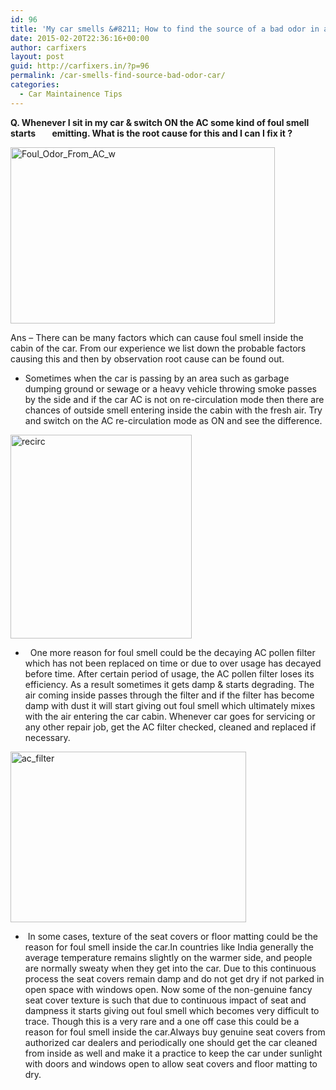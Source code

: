 ```yaml
---
id: 96
title: 'My car smells &#8211; How to find the source of a bad odor in a car ?'
date: 2015-02-20T22:36:16+00:00
author: carfixers
layout: post
guid: http://carfixers.in/?p=96
permalink: /car-smells-find-source-bad-odor-car/
categories:
  - Car Maintainence Tips
---
```

**Q. Whenever I sit in my car & switch ON the AC some kind of foul smell starts        emitting. What is the root cause for this and I can I fix it ?**

[<img class=" wp-image-105 aligncenter" src="http://carfixers.in/wp-content/uploads/2015/02/Foul_Odor_From_AC_w-300x200.jpg" alt="Foul_Odor_From_AC_w" width="423" height="282" />](http://carfixers.in/wp-content/uploads/2015/02/Foul_Odor_From_AC_w.jpg)

Ans – There can be many factors which can cause foul smell inside the cabin of the car. From our experience we list down the probable factors causing this and then by observation root cause can be found out.

  * Sometimes when the car is passing by an area such as garbage dumping ground or sewage or a heavy vehicle throwing smoke passes by the side and if the car AC is not on re-circulation mode then there are chances of outside smell entering inside the cabin with the fresh air. Try and switch on the AC re-circulation mode as ON and see the difference.

[<img class="wp-image-97 aligncenter" src="http://carfixers.in/wp-content/uploads/2015/02/recirc.jpg" alt="recirc" width="290" height="326" />](http://carfixers.in/wp-content/uploads/2015/02/recirc.jpg)

  *   One more reason for foul smell could be the decaying AC pollen filter which has not been replaced on time or due to over usage has decayed before time. After certain period of usage, the AC pollen filter loses its efficiency. As a result sometimes it gets damp & starts degrading. The air coming inside passes through the filter and if the filter has become damp with dust it will start giving out foul smell which ultimately mixes with the air entering the car cabin. Whenever car goes for servicing or any other repair job, get the AC filter checked, cleaned and replaced if necessary.

[<img class="wp-image-98 aligncenter" src="http://carfixers.in/wp-content/uploads/2015/02/ac_filter-300x217.jpg" alt="ac_filter" width="377" height="273" />](http://carfixers.in/wp-content/uploads/2015/02/ac_filter.jpg)

  *  In some cases, texture of the seat covers or floor matting could be the reason for foul smell inside the car.In countries like India generally the average temperature remains slightly on the warmer side, and people are normally sweaty when they get into the car. Due to this continuous process the seat covers remain damp and do not get dry if not parked in open space with windows open. Now some of the non-genuine fancy seat cover texture is such that due to continuous impact of seat and dampness it starts giving out foul smell which becomes very difficult to trace. Though this is a very rare and a one off case this could be a reason for foul smell inside the car.Always buy genuine seat covers from authorized car dealers and periodically one should get the car cleaned from inside as well and make it a practice to keep the car under sunlight with doors and windows open to allow seat covers and floor matting to dry.

&nbsp;